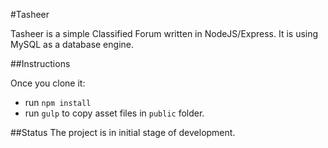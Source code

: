 #Tasheer

Tasheer is a simple Classified Forum written in NodeJS/Express. It is using MySQL as a database engine.

##Instructions

Once you clone it:

- run `npm install`
- run `gulp` to copy asset files in `public` folder.

##Status
The project is in initial stage of development.

